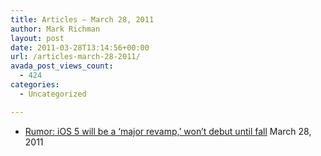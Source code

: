 ```yaml
---
title: Articles – March 28, 2011
author: Mark Richman
layout: post
date: 2011-03-28T13:14:56+00:00
url: /articles-march-28-2011/
avada_post_views_count:
  - 424
categories:
  - Uncategorized

---
```

  * [Rumor: iOS 5 will be a &#8216;major revamp,&#8217; won&#8217;t debut until fall][1]
March 28, 2011 </ul>

 [1]: http://www.winbeta.org/?q=news/rumor-ios-5-will-be-major-revamp-wont-debut-until-fall